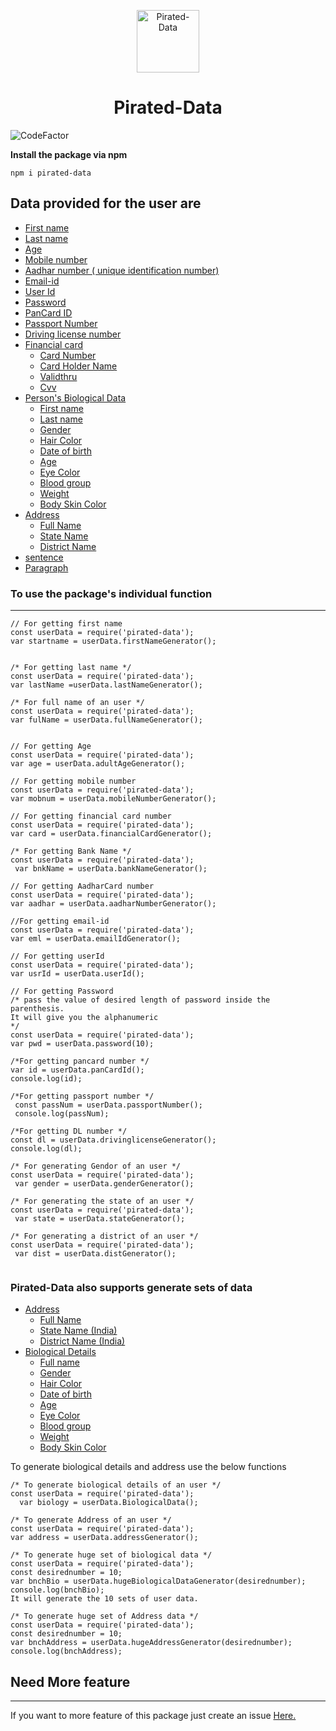
<p align="center">
  <a href="#">
    <img alt="Pirated-Data" src="https://github.com/studyandmasti/pirated-data/blob/main/JavaScript/package/Images/pirated-data-logo.png"width="100" height="100" />
  </a>
</p>
<h1 align="center">
 Pirated-Data
</h1>

 ![CodeFactor](https://www.codefactor.io/repository/github/satya319/pirated-data/badge/main)
 
**Install the package via npm**
```
npm i pirated-data
```
## Data provided for the user are 

- [First name](#First-name)
- [Last name](#Last-name)
- [Age](#Age)
- [Mobile number](#Mobile-number)
- [Aadhar number ( unique identification number)](#Aadhar-number-(unique-identification-number))
- [Email-id](#Email-id)
- [User Id](#User-Id)
- [Password](#Password)
- [PanCard ID](#PanCard-ID)
- [Passport Number](#Passport-Number)
- [Driving license number](#Driving-license-number)
- [Financial card](#Financial-card)
  - [Card Number](#Card-Number)
  - [Card Holder Name](#Card-Holder-Name)
  - [Validthru](#Validthru)
  - [Cvv](#Cvv)
- [Person's Biological Data](#Person's-Biological-Data)
  - [First name](#First-name)
  - [Last name](#Last-name)
  - [Gender](#Gender)
  - [Hair Color](#Hair-Color)
  - [Date of birth](#Date-of-birth)
  - [Age](#Age)
  - [Eye Color](#Eye-Color)
  - [Blood group](#Blood-group)
  - [Weight](#Weight)
  - [Body Skin Color](#Body-Skin-Color)
- [Address](#Address)
  - [Full Name](#Full-Name)
  - [State Name](#State-Name)
  - [District Name](#District-Name)
- [sentence](#sentence)
- [Paragraph](#Paragraph)

### To use the package's individual function
-----------------------------------------------
```
// For getting first name 
const userData = require('pirated-data');
var startname = userData.firstNameGenerator();


/* For getting last name */
const userData = require('pirated-data');
var lastName =userData.lastNameGenerator();

/* For full name of an user */
const userData = require('pirated-data');
var fulName = userData.fullNameGenerator();


// For getting Age
const userData = require('pirated-data');
var age = userData.adultAgeGenerator();

// For getting mobile number
const userData = require('pirated-data');
var mobnum = userData.mobileNumberGenerator();

// For getting financial card number
const userData = require('pirated-data');
var card = userData.financialCardGenerator();

/* For getting Bank Name */
const userData = require('pirated-data');
 var bnkName = userData.bankNameGenerator();

// For getting AadharCard number
const userData = require('pirated-data');
var aadhar = userData.aadharNumberGenerator();

//For getting email-id
const userData = require('pirated-data');
var eml = userData.emailIdGenerator();

// For getting userId
const userData = require('pirated-data');
var usrId = userData.userId();

// For getting Password
/* pass the value of desired length of password inside the parenthesis. 
It will give you the alphanumeric 
*/
const userData = require('pirated-data');
var pwd = userData.password(10);

/*For getting pancard number */
var id = userData.panCardId();
console.log(id);

/*For getting passport number */
 const passNum = userData.passportNumber();
 console.log(passNum);

/*For getting DL number */
const dl = userData.drivinglicenseGenerator();
console.log(dl);

/* For generating Gendor of an user */
const userData = require('pirated-data');
 var gender = userData.genderGenerator();

/* For generating the state of an user */
const userData = require('pirated-data');
 var state = userData.stateGenerator();

/* For generating a district of an user */
const userData = require('pirated-data');
 var dist = userData.distGenerator();


```
### Pirated-Data also supports generate sets of data
- [Address](#Address)
  - [Full Name](#Full-Name)
  - [State Name (India)](#State-Name-(-India-))
  - [District Name (India)](#District-Name-(-India-))
- [Biological Details](#Biological-Details)
  - [Full name](#Full-name)
  - [Gender](#Gender)
  - [Hair Color](#Hair-Color)
  - [Date of birth](#Date-of-birth)
  - [Age](#Age)
  - [Eye Color](#Eye-Color)
  - [Blood group](#Blood-group)
  - [Weight](#Weight)
  - [Body Skin Color](#Body-Skin-Color)



To generate biological details and address use the below functions
```
/* To generate biological details of an user */
const userData = require('pirated-data');
  var biology = userData.BiologicalData();

/* To generate Address of an user */
const userData = require('pirated-data');
var address = userData.addressGenerator();

/* To generate huge set of biological data */
const userData = require('pirated-data');
const desirednumber = 10;
var bnchBio = userData.hugeBiologicalDataGenerator(desirednumber);
console.log(bnchBio);
It will generate the 10 sets of user data.

/* To generate huge set of Address data */
const userData = require('pirated-data');
const desirednumber = 10;
var bnchAddress = userData.hugeAddressGenerator(desirednumber);
console.log(bnchAddress);
```
## Need More feature
_________________________________
If you want to more feature of this package just create an issue [Here.](https://github.com/satya319/pirated-data/issues)

